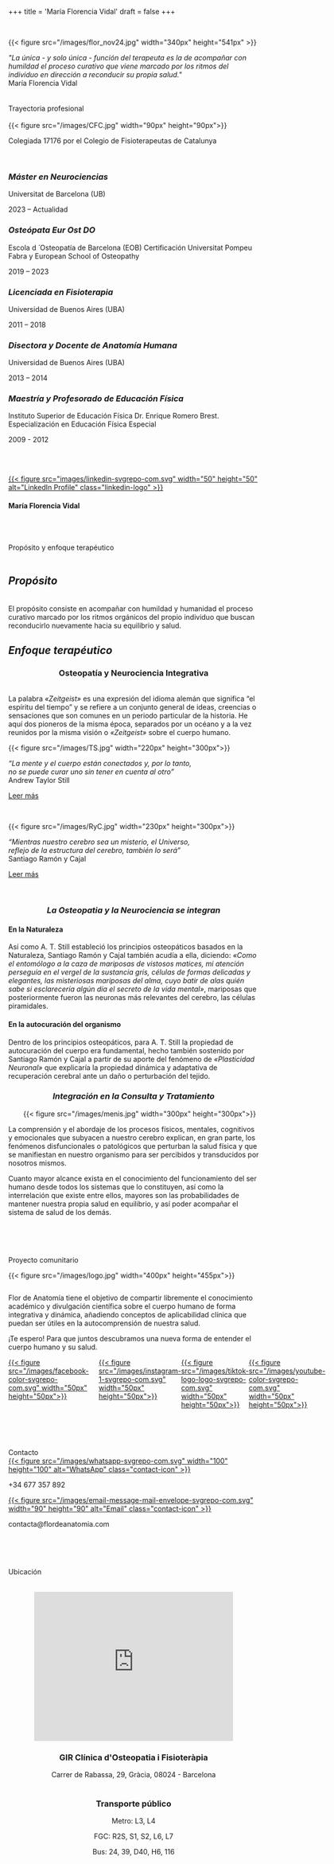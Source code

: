 +++
title = 'María Florencia Vidal'
draft = false
+++



<br/>

{{< figure src="/images/flor_nov24.jpg" width="340px" height="541px" >}}


<div style="display: flex; justify-content: center; flex-direction: column; align-items: center;">
  <div class="text-box-center">
    <i>"La única - y solo única - función del terapeuta es la de acompañar con humildad el proceso curativo que viene marcado por los ritmos del individuo en dirección a reconducir su propia salud."</i>
  </div>
</div>
 <div class="author">María Florencia Vidal</div>

<br/>
<br/>

<div id="trayectoria"></div>


<div class="seccion">Trayectoria profesional</div>
<br/>
  {{< figure src="/images/CFC.jpg" width="90px" height="90px">}}

  <div class="text-box-center">
      <p>Colegiada 17176 por el Colegio de Fisioterapeutas de Catalunya</p>
  </div>

<br/>
<h3><i>Máster en Neurociencias</i></h3>
Universitat de Barcelona (UB)
<p>2023 – Actualidad</p>

<h3><i>Osteópata Eur Ost DO</i></h3>
Escola d ́ Osteopatía de Barcelona (EOB)
Certificación Universitat Pompeu Fabra y European School of Osteopathy
<p>2019 – 2023</p>

<h3><i>Licenciada en Fisioterapia</i></h3>
Universidad de Buenos Aires (UBA)
<p>2011 – 2018</p>

<h3><i>Disectora y Docente de Anatomía Humana</i></h3>
Universidad de Buenos Aires (UBA)
<p>2013 – 2014</p>

<h3><i>Maestría y Profesorado de Educación Física</i></h3>
Instituto Superior de Educación Física Dr. Enrique Romero Brest. Especialización en Educación Física Especial
<p>2009 - 2012</p>

<br/><br/>
<div class="author-info">
  <a href="https://www.linkedin.com/in/mar%C3%ADa-florencia-vidal-a661b717b/" target="_blank" rel="noopener noreferrer" class="linkedin-link">
    {{< figure src="images/linkedin-svgrepo-com.svg" width="50" height="50" alt="LinkedIn Profile" class="linkedin-logo" >}}
  </a>
  <h4 class="author-name">María Florencia Vidal</h4>
</div>


<br/><br/>
<div id="proposito"></div>

<div class="seccion">Propósito y enfoque terapéutico</div>
<br/>
<h2><i>Propósito</i></h2>
<br/>
El propósito consiste en acompañar con humildad y humanidad el proceso curativo marcado
por los ritmos orgánicos del propio individuo que buscan reconducirlo nuevamente hacia su
equilibrio y salud.

<h2><i>Enfoque terapéutico</i></h2>

<h3 style="text-align:center;">Osteopatía y Neurociencia Integrativa</h3>
<br/>
La palabra <i>«Zeitgeist»</i> es una expresión del idioma alemán que significa “el espíritu del tiempo” y se refiere a
un conjunto general de ideas, creencias o sensaciones que son comunes en un periodo particular de la historia.
He aquí dos pioneros de la misma época, separados por un océano y a la vez reunidos por la misma visión o
<i>«Zeitgeist»</i> sobre el cuerpo humano.


 {{< figure src="/images/TS.jpg" width="220px" height="300px">}}

<div class="quotes"><i>“La mente y el cuerpo están conectados y, por lo tanto, <br/>no se puede curar uno sin tener en cuenta al otro”</i></div>
<div class="author">Andrew Taylor Still</div>

<a href="#" onclick="openPopup('Andrew Taylor Still (1828 – 1917), médico estadounidense considerado el padre de la Osteopatía, fue quien sentó los principios de las Leyes Osteopáticas basadas en la Naturaleza y aplicadas al ser humano y que gobiernan los mecanismos que reconducen al propio organismo en dirección al restablecimiento del equilibrio y su salud.'); return false;"><div class="leermas">Leer más</div></h4></a>

<br/>


{{< figure src="/images/RyC.jpg"  width="230px" height="300px">}}

<div class="quotes"><i>“Mientras nuestro cerebro sea un misterio, el Universo, <br/>reflejo de la estructura del cerebro, también lo será”</i></div> 
<div class="author">Santiago Ramón y Cajal</div>

<a href="#" onclick="openPopup('Santiago Ramón y Cajal (1852 – 1934) fue un médico y científico español considerado el padre de la Neurociencia y apasionado por el estudio de la Histología y Anatomía de la estructura del sistema nervioso. Pionero en la descripción de la célula nerviosa o neurona, con uno de sus aportes fundamentales denominado «Doctrina Neuronal» basado en que el cerebro está compuesto por neuronas individuales y a la vez sumamente interconectadas entre sí, creando innumerables circuitos neuronales y que en la actualidad siguen siendo una fuente inagotable de conocimiento de la Neurociencia Moderna.'); return false;"><div class="leermas">Leer más</div></a>


<br/>

<h3 style="text-align:center;"><i>La Osteopatia y la Neurociencia se integran</i></h3>

<h4>En la Naturaleza</h4>

Así como A. T. Still estableció los principios osteopáticos basados en la Naturaleza, Santiago Ramón y Cajal también acudía a ella, diciendo: <i>«Como el entomólogo a la caza de mariposas de vistosos matices, mi atención perseguía en el vergel de la sustancia gris, células de formas delicadas y elegantes, las misteriosas mariposas del alma, cuyo batir de alas quién sabe si esclarecería algún día el secreto de la vida mental»</i>, mariposas que posteriormente fueron las neuronas más relevantes del cerebro, las células piramidales.

  
<h4>En la autocuración del organismo</h4>

Dentro de los principios osteopáticos, para A. T. Still la propiedad de autocuración del cuerpo era fundamental, hecho también sostenido por Santiago Ramón y Cajal a partir de su aporte del fenómeno de <i>«Plasticidad Neuronal»</i> que explicaría la propiedad dinámica y adaptativa de recuperación cerebral ante un daño o perturbación del tejido.


<h3 style="text-align:center;"><i>Integración en la Consulta y Tratamiento</i></h3>

<div style="margin-left: 30px;"> 
{{< figure src="/images/menis.jpg"  width="300px" height="300px">}}
</div>

<div class="texto-centrado">

  <p>La comprensión y el abordaje de los procesos físicos, mentales, cognitivos y emocionales que subyacen a nuestro cerebro explican, en gran parte, los fenómenos disfuncionales o patológicos que perturban la salud física y que se manifiestan en nuestro organismo para ser percibidos y transducidos por nosotros mismos. </p>
  <p>Cuanto mayor alcance exista en el conocimiento del funcionamiento del ser humano desde todos los sistemas que lo constituyen, así como la interrelación que existe entre ellos, mayores son las probabilidades de mantener nuestra propia salud en equilibrio, y así poder acompañar el sistema de salud de los demás.</p>
</div>

<br/><br/>

<div id="proyecto"></div>
<br/>

<!-- <div class="seccion" style="text-align:center;">Proyecto comunitario</div> -->
<div class="seccion">Proyecto comunitario</div>

{{< figure src="/images/logo.jpg" width="400px" height="455px">}}


<div style="display: flex; justify-content: center; flex-direction: column; align-items: center;">
  <div class="text-box-center">

Flor de Anatomía tiene el objetivo de compartir libremente el conocimiento académico y divulgación científica sobre el cuerpo humano de forma integrativa y dinámica, añadiendo conceptos de aplicabilidad clínica que puedan ser útiles en la autocomprensión de nuestra salud.

¡Te espero! Para que juntos descubramos una nueva forma de entender el cuerpo humano y su salud.


  </div>
</div>

<div style="display: flex; align-items: flex-start;">
    <div style="flex: 1; margin-right: 20px;">
        <a href="https://www.facebook.com/FlorDeAnatomia" target="_blank" rel="noopener noreferrer">
            {{< figure src="/images/facebook-color-svgrepo-com.svg" width="50px" height="50px">}}
        </a>
    </div>
    <div style="flex:1;">
        <a href="https://instagram.com/flordeanatomia" target="_blank" rel="noopener noreferrer">
            {{< figure src="/images/instagram-1-svgrepo-com.svg" width="50px" height="50px">}}
        </a>
    </div>
    <div style="flex:1;">
        <a href="https://www.tiktok.com/@flor_de_anatomia" target="_blank" rel="noopener noreferrer">
            {{< figure src="/images/tiktok-logo-logo-svgrepo-com.svg" width="50px" height="50px">}}
        </a>
    </div>
    <div style="flex:1;">
        <a href="https://youtube.com/channel/UCttmFf0pB3eHjvZAS8m1eKA" target="_blank" rel="noopener noreferrer">
            {{< figure src="/images/youtube-color-svgrepo-com.svg" width="50px" height="50px">}}
        </a>
    </div>

</div>

<br/><br/><br/>

<div id="contacto"></div>

<div class="seccion">Contacto</div>

<div class="contact-info">
  <div class="contact-item">
    <a href="https://wa.me/34677357892" target="_blank" rel="noopener noreferrer" class="icon-link">
      {{< figure src="/images/whatsapp-svgrepo-com.svg" width="100" height="100" alt="WhatsApp" class="contact-icon" >}}
    </a>
    <p class="contact-text">+34 677 357 892</p>
  </div>
  <div class="contact-item">
    <a href="mailto:contacta@flordeanatomia.com" target="_blank" rel="noopener noreferrer" class="icon-link">
      {{< figure src="/images/email-message-mail-envelope-svgrepo-com.svg" width="90" height="90" alt="Email" class="contact-icon" >}}
    </a>
    <p class="contact-text">contacta@flordeanatomia.com</p>
  </div>
</div>

<br/><br/><br/>

<div id="ubicacion"></div>

<div class="seccion">Ubicación</div>


<br/>

<div style="text-align: center;">

<iframe src="https://www.google.com/maps/embed?pb=!1m18!1m12!1m3!1d2992.453699144311!2d2.1553397128986713!3d41.4076689711776!2m3!1f0!2f0!3f0!3m2!1i1024!2i768!4f13.1!3m3!1m2!1s0x12a4a2bbbb52b987%3A0xa805b32e2d935c8a!2sCl%C3%ADnica%20d&#39;Osteopatia%20i%20Fisioter%C3%A0pia%20Gir!5e0!3m2!1sen!2ses!4v1725822623774!5m2!1sen!2ses" width="400" height="300" style="border:0; margin-top: 15px" allowfullscreen="" loading="lazy" referrerpolicy="no-referrer-when-downgrade"></iframe>

<h3>GIR Clínica d'Osteopatia i Fisioteràpia</h3> 
<div class="text-box-center">
Carrer de Rabassa, 29, Gràcia, 08024 - Barcelona 
</div>
<br/>

<h3 style="text-align: center;"> Transporte público </h3>
<div class="transporte">
<p>Metro: L3, L4</p>
<p>FGC: R2S, S1, S2, L6, L7</p>
<p>Bus: 24, 39, D40, H6, 116</p>
</div>

<div>